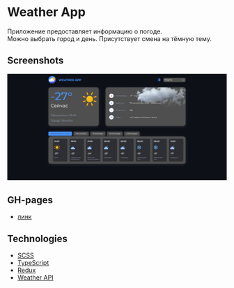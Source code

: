 # Weather App  
Приложение предоставляет информацию о погоде.  
Можно выбрать город и день. Присутствует смена на тёмную тему.  

## Screenshots
![Weather App](https://github.com/tyradire/react-weather-app/blob/main/images/screenshot-1.png "App")

## GH-pages
- [линк](https://tyradire.github.io/react-weather-app/)

## Technologies
- [SCSS](https://sass-lang.com/documentation/)
- [TypeScript](https://www.typescriptlang.org/docs/)
- [Redux](https://redux.js.org/introduction/getting-started)
- [Weather API](https://openweathermap.org/api)
